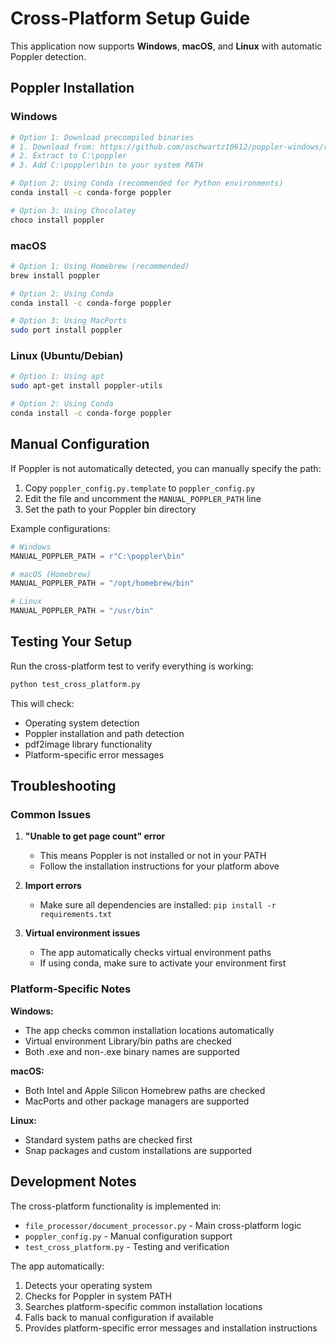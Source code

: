 # Cross-Platform Setup Guide

This application now supports **Windows**, **macOS**, and **Linux** with automatic Poppler detection.

## Poppler Installation

### Windows
```bash
# Option 1: Download precompiled binaries
# 1. Download from: https://github.com/oschwartz10612/poppler-windows/releases/
# 2. Extract to C:\poppler
# 3. Add C:\poppler\bin to your system PATH

# Option 2: Using Conda (recommended for Python environments)
conda install -c conda-forge poppler

# Option 3: Using Chocolatey
choco install poppler
```

### macOS
```bash
# Option 1: Using Homebrew (recommended)
brew install poppler

# Option 2: Using Conda
conda install -c conda-forge poppler

# Option 3: Using MacPorts
sudo port install poppler
```

### Linux (Ubuntu/Debian)
```bash
# Option 1: Using apt
sudo apt-get install poppler-utils

# Option 2: Using Conda
conda install -c conda-forge poppler
```

## Manual Configuration

If Poppler is not automatically detected, you can manually specify the path:

1. Copy `poppler_config.py.template` to `poppler_config.py`
2. Edit the file and uncomment the `MANUAL_POPPLER_PATH` line
3. Set the path to your Poppler bin directory

Example configurations:
```python
# Windows
MANUAL_POPPLER_PATH = r"C:\poppler\bin"

# macOS (Homebrew)
MANUAL_POPPLER_PATH = "/opt/homebrew/bin"

# Linux
MANUAL_POPPLER_PATH = "/usr/bin"
```

## Testing Your Setup

Run the cross-platform test to verify everything is working:

```bash
python test_cross_platform.py
```

This will check:
- Operating system detection
- Poppler installation and path detection
- pdf2image library functionality
- Platform-specific error messages

## Troubleshooting

### Common Issues

1. **"Unable to get page count" error**
   - This means Poppler is not installed or not in your PATH
   - Follow the installation instructions for your platform above

2. **Import errors**
   - Make sure all dependencies are installed: `pip install -r requirements.txt`

3. **Virtual environment issues**
   - The app automatically checks virtual environment paths
   - If using conda, make sure to activate your environment first

### Platform-Specific Notes

**Windows:**
- The app checks common installation locations automatically
- Virtual environment Library/bin paths are checked
- Both .exe and non-.exe binary names are supported

**macOS:**
- Both Intel and Apple Silicon Homebrew paths are checked
- MacPorts and other package managers are supported

**Linux:**
- Standard system paths are checked first
- Snap packages and custom installations are supported

## Development Notes

The cross-platform functionality is implemented in:
- `file_processor/document_processor.py` - Main cross-platform logic
- `poppler_config.py` - Manual configuration support
- `test_cross_platform.py` - Testing and verification

The app automatically:
1. Detects your operating system
2. Checks for Poppler in system PATH
3. Searches platform-specific common installation locations
4. Falls back to manual configuration if available
5. Provides platform-specific error messages and installation instructions

